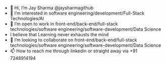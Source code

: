 - 👋 Hi, I’m Jay Sharma @jaysharmagithub
- 👀 I’m interested in software engineering/development/Full-Stack Technologies/AI
- 🌱 I’m open to work in front-end/back-end/full-stack technologies/software engineering/software-development/Data Science
- I believe that Learning never exhausts the mind 
- 💞️ I’m looking to collaborate on front-end/back-end/full-stack technologies/software engineering/software-development/Data Science
- 📫 How to reach me through linkedin or straight away via +91 7248914194

<!---
jaysharmagithub/jaysharmagithub is a ✨ special ✨ repository because its `README.md` (this file) appears on your GitHub profile.
You can click the Preview link to take a look at your changes.
--->

